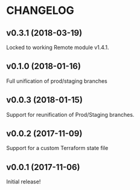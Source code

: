 # CHANGELOG

## v0.3.1 (2018-03-19)

Locked to working Remote module v1.4.1.

## v0.1.0 (2018-01-16)

Full unification of prod/staging branches

## v0.0.3 (2018-01-15)

Support for reunification of Prod/Staging branches.

## v0.0.2 (2017-11-09)

Support for a custom Terraform state file

## v0.0.1 (2017-11-06)

Initial release!

